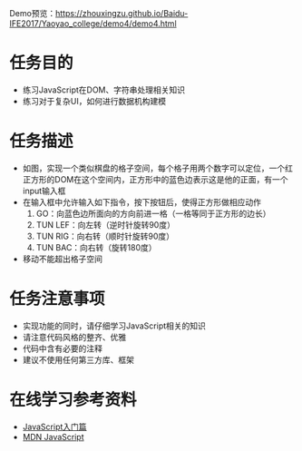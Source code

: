 Demo预览：https://zhouxingzu.github.io/Baidu-IFE2017/Yaoyao_college/demo4/demo4.html
# 任务目的
* 练习JavaScript在DOM、字符串处理相关知识
* 练习对于复杂UI，如何进行数据机构建模

# 任务描述
* 如图，实现一个类似棋盘的格子空间，每个格子用两个数字可以定位，一个红正方形的DOM在这个空间内，正方形中的蓝色边表示这是他的正面，有一个input输入框
* 在输入框中允许输入如下指令，按下按钮后，使得正方形做相应动作
    1. GO：向蓝色边所面向的方向前进一格（一格等同于正方形的边长）
    2. TUN LEF：向左转（逆时针旋转90度）
    3. TUN RIG：向右转（顺时针旋转90度）
    4. TUN BAC：向右转（旋转180度）
* 移动不能超出格子空间

# 任务注意事项
* 实现功能的同时，请仔细学习JavaScript相关的知识
* 请注意代码风格的整齐、优雅
* 代码中含有必要的注释
* 建议不使用任何第三方库、框架

# 在线学习参考资料
* [JavaScript入门篇](http://www.imooc.com/learn/36)
* [MDN JavaScript](https://developer.mozilla.org/zh-CN/docs/Web/JavaScript)
